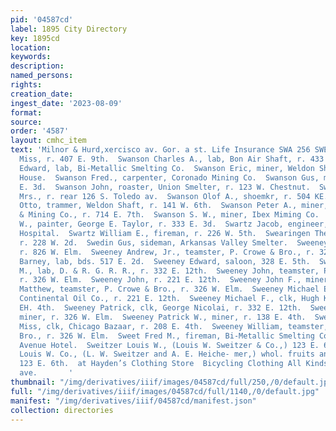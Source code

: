 ```yaml
---
pid: '04587cd'
label: 1895 City Directory
key: 1895cd
location: 
keywords: 
description: 
named_persons: 
rights: 
creation_date: 
ingest_date: '2023-08-09'
format: 
source: 
order: '4587'
layout: cmhc_item
text: 'Milnor & Hurd,xercisco av. Gor. a st. Life Insurance SWA 256 SWE  Swanson Celia
  Miss, r. 407 E. 9th.  Swanson Charles A., lab, Bon Air Shaft, r. 433 E. 2d.  Swanson
  Edward, lab, Bi-Metallic Smelting Co.  Swanson Eric, miner, Weldon Shaft, bds. Milwaukee
  House.  Swanson Fred., carpenter, Coronado Mining Co.  Swanson Gus, miner, r. 404
  E. 3d.  Swanson John, roaster, Union Smelter, r. 123 W. Chestnut.  Swanson Lida
  Mrs., r. rear 126 S. Toledo av.  Swanson Olof A., shoemkr, r. 504 KE. 2d.  Swanson
  Otto, trammer, Weldon Shaft, r. 141 W. 6th.  Swanson Peter A., miner, Union Leasing
  & Mining Co., r. 714 E. 7th.  Swanson S. W., miner, Ibex Miming Co.  Swartz Charles
  W., painter, George E. Taylor, r. 333 E. 3d.  Swartz Jacob, engineer, St. Vincent’s
  Hospital.  Swartz William E., fireman, r. 226 W. 5th.  Swearingen Theodore L., musician,
  r. 228 W. 2d.  Swedin Gus, sideman, Arkansas Valley Smelter.  Sweeney Andrew, miner,
  r. 826 W. Elm.  Sweeney Andrew, Jr., teamster, P. Crowe & Bro., r. 326 W.  1m.  Sweeney
  Barney, lab, bds. 517 E. 2d.  Sweeney Edward, saloon, 328 E. 5th.  Sweeney Jeremiah
  M., lab, D. & R. G. R. R., r. 332 E. 12th.  Sweeney John, teamster, P. Crowe & Bro.,
  r. 326 W. Elm.  Sweeney John, r. 221 E. 12th.  Sweeney John F., miner, r. 802 E.-7th.  Sweeney
  Matthew, teamster, P. Crowe & Bro., r. 326 W. Elm.  Sweeney Michael E., pumpman,
  Continental Oil Co., r. 221 E. 12th.  Sweeney Michael F., clk, Hugh Kelly, r. 208
  EH. 4th.  Sweeney Patrick, clk, George Nicolai, r. 332 E. 12th.  Sweeney Patrick,
  miner, r. 326 W. Elm.  Sweeney Patrick W., miner, r. 138 E. 4th.  Sweeney Tessie
  Miss, clk, Chicago Bazaar, r. 208 E. 4th.  Sweeney William, teamster, P. Crowe &
  Bro., r. 326 W. Elm.  Sweet Fred M., fireman, Bi-Metallic Smelting Co., bds. Fifth
  Avenue Hotel.  Sweitzer Louis W., (Louis W. Sweitzer & Co.,) 123 E. 6th.  Sweitzer
  Louis W. Co., (L. W. Sweitzer and A. E. Heiche- mer,) whol. fruits and confectionery,
  123 E. 6th.  at Hayden’s Clothing Store  Bicycling Clothing All Kinds“ “20s starcison
  ave.       '
thumbnail: "/img/derivatives/iiif/images/04587cd/full/250,/0/default.jpg"
full: "/img/derivatives/iiif/images/04587cd/full/1140,/0/default.jpg"
manifest: "/img/derivatives/iiif/04587cd/manifest.json"
collection: directories
---
```


